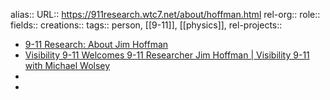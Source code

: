 alias::
URL:: https://911research.wtc7.net/about/hoffman.html
rel-org::
role:: 
fields::
creations:: 
tags:: person, [[9-11]], [[physics]], 
rel-projects::

- [9-11 Research: About Jim Hoffman](https://911research.wtc7.net/about/hoffman.html)
- [Visibility 9-11 Welcomes 9-11 Researcher Jim Hoffman | Visibility 9-11 with Michael Wolsey](https://www.visibility911.org/visibility-9-11-welcomes-9-11-researcher-jim-hoffman/)
-
-